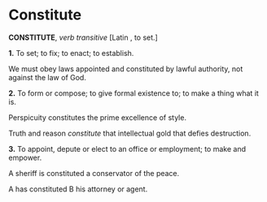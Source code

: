 # Constitute

**CONSTITUTE**, _verb transitive_ \[Latin , to set.\]

**1.** To set; to fix; to enact; to establish.

We must obey laws appointed and constituted by lawful authority, not against the law of God.

**2.** To form or compose; to give formal existence to; to make a thing what it is.

Perspicuity constitutes the prime excellence of style.

Truth and reason _constitute_ that intellectual gold that defies destruction.

**3.** To appoint, depute or elect to an office or employment; to make and empower.

A sheriff is constituted a conservator of the peace.

A has constituted B his attorney or agent.